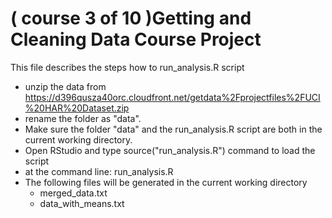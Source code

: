 ( course 3 of 10 )Getting and Cleaning Data Course Project
==========================================================
This file describes the steps how to run_analysis.R script 
*  unzip the data from 
   https://d396qusza40orc.cloudfront.net/getdata%2Fprojectfiles%2FUCI%20HAR%20Dataset.zip     
*  rename the folder as "data".
* Make sure the folder "data" and the run_analysis.R script are both in the current working directory.
* Open RStudio and type source("run_analysis.R") command to load the script
* at the command line: run_analysis.R
*  The following files will be generated in the current working directory
   * merged_data.txt 
   * data_with_means.txt 

